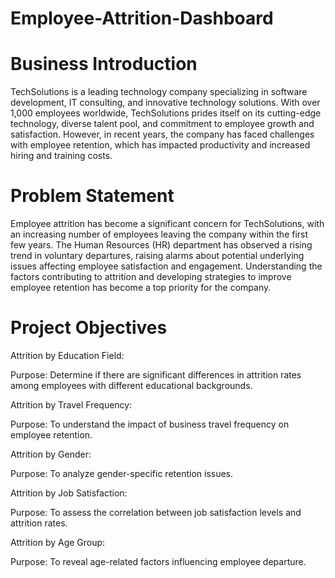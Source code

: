 # Employee-Attrition-Dashboard

# Business Introduction

TechSolutions is a leading technology company specializing in software development, IT consulting, and innovative technology solutions. With over 1,000 employees worldwide, TechSolutions prides itself on its cutting-edge technology, diverse talent pool, and commitment to employee growth and satisfaction.
However, in recent years, the company has faced challenges with employee retention, which has impacted productivity and increased hiring and training costs.


# Problem Statement

Employee attrition has become a significant concern for TechSolutions, with an increasing number of employees leaving the company within the first few years. The Human Resources (HR) department has observed a rising trend in voluntary departures, raising alarms about potential underlying issues affecting employee satisfaction and engagement. Understanding the factors contributing to attrition and developing strategies to improve employee retention has become a top priority for the company.


# Project Objectives

Attrition by Education Field:

Purpose: Determine if there are significant differences in attrition rates among employees with different educational backgrounds.


Attrition by Travel Frequency:

Purpose: To understand the impact of business travel frequency on employee retention.


Attrition by Gender:

Purpose: To analyze gender-specific retention issues.


Attrition by Job Satisfaction:

Purpose: To assess the correlation between job satisfaction levels and attrition rates.


Attrition by Age Group:

Purpose: To reveal age-related factors influencing employee departure.
